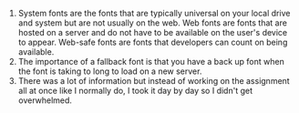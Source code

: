 1) System fonts are the fonts that are typically universal on your local drive and system but are not usually on the web. Web fonts are fonts that are hosted on a server and do not have to be available on the user's device to appear. Web-safe fonts are fonts that developers can count on being available.
2) The importance of a fallback font is that you have a back up font when the font is taking to long to load on a new server.
3) There was a lot of information but instead of working on the assignment all at once like I normally do, I took it day by day so I didn't get overwhelmed.

